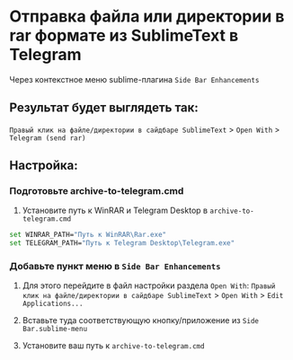 # Отправка файла или директории в rar формате из SublimeText в Telegram
Через контекстное меню sublime-плагина `Side Bar Enhancements` 

## Результат будет выглядеть так:
`Правый клик на файле/директории в сайдбаре SublimeText` > `Open With` > `Telegram (send rar)`

## Настройка:

### Подготовьте archive-to-telegram.cmd

1. Установите путь к WinRAR и Telegram Desktop в `archive-to-telegram.cmd`
```bash
set WINRAR_PATH="Путь к WinRAR\Rar.exe"
set TELEGRAM_PATH="Путь к Telegram Desktop\Telegram.exe"
```

### Добавьте пункт меню в `Side Bar Enhancements` 

1. Для этого перейдите в файл настройки раздела `Open With`: 
`Правый клик на файле/директории в сайдбаре SublimeText` > `Open With` > `Edit Applications...`

2. Вставьте туда соответствующую кнопку/приложение из `Side Bar.sublime-menu`

3. Установите ваш путь к `archive-to-telegram.cmd`

